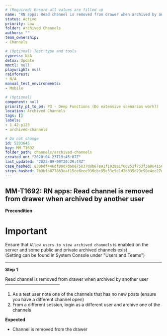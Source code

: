 ```yaml
---
# (Required) Ensure all values are filled up
name: "RN apps: Read channel is removed from drawer when archived by another user"
status: Active
priority: Low
folder: Archived Channels
authors: ""
team_ownership: 
- Channels

# (Optional) Test type and tools
cypress: N/A
detox: Update
mmctl: null
playwright: null
rainforest: 
- N/A
manual_test_environments: 
- Mobile

# (Optional)
component: null
priority_p1_to_p4: P3 - Deep Functions (Do extensive scenarios work?)
location: Archived Channels
tags: []
labels: 
- 1.42-p123
- archived-channels

# Do not change
id: 5203645
key: MM-T1692
folder_path: channels/archived-channels
created_on: "2020-04-23T19:45:07Z"
last_updated: "2022-09-09T20:29:44Z"
case_hashed: 830bdf446df8007da0e75837d8b67e91f1028a1f60251f753f3a86415652944aaeea21d3b9e3e6a80ec3a7b5267fd4a5
steps_hashed: 7b9bfa077863eaf15ce6eee936cbc85e33c9d1d2d335d29c90e4ee27db7e47fd16b07dc38bf8e277b1590b65ed1097e0
---
```


## MM-T1692: RN apps: Read channel is removed from drawer when archived by another user

**Precondition**

# Important

Ensure that `Allow users to view archived channels` is enabled on the server and some public and private archived channels exist\
(Setting can be found in System Console under "Users and Teams")

---

**Step 1**

Read channel is removed from drawer when archived by another user\
–––––––––––––––––––––––––

1. As a test user note one of the channels that has no new posts (ensure you have a different channel open)
2. From a different session, login as a different user and archive one of the channels

**Expected**

- Channel is removed from the drawer
